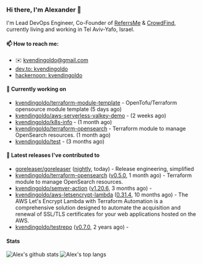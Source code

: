 ### Hi there, I'm Alexander 👋

I'm Lead DevOps Engineer, Co-Founder of [ReferrsMe](https://referrs.me/) & [CrowdFind](https://crowdfind.ai/), currently living and working in Tel Aviv-Yafo, Israel.

#### 📫 How to reach me:

- ✉️ kvendingoldo@gmail.com
- [dev.to: kvendingoldo](https://dev.to/kvendingoldo)
- [hackernoon: kvendingoldo](https://hackernoon.com/u/kvendingoldo)

#### 👷 Currently working on


- [kvendingoldo/terraform-module-template](https://github.com/kvendingoldo/terraform-module-template) - OpenTofu/Terraform opensource module template (5 days ago)
- [kvendingoldo/aws-serverless-valkey-demo](https://github.com/kvendingoldo/aws-serverless-valkey-demo) -  (2 weeks ago)
- [kvendingoldo/k8s-info](https://github.com/kvendingoldo/k8s-info) -  (1 month ago)
- [kvendingoldo/terraform-opensearch](https://github.com/kvendingoldo/terraform-opensearch) - Terraform module to manage OpenSearch resources. (1 month ago)
- [kvendingoldo/test](https://github.com/kvendingoldo/test) -  (3 months ago)

#### 🔭 Latest releases I've contributed to

- [goreleaser/goreleaser](https://github.com/goreleaser/goreleaser) ([nightly](https://github.com/goreleaser/goreleaser/releases/tag/nightly), today) - Release engineering, simplified
- [kvendingoldo/terraform-opensearch](https://github.com/kvendingoldo/terraform-opensearch) ([v0.5.0](https://github.com/kvendingoldo/terraform-opensearch/releases/tag/v0.5.0), 1 month ago) - Terraform module to manage OpenSearch resources.
- [kvendingoldo/semver-action](https://github.com/kvendingoldo/semver-action) ([v1.20.6](https://github.com/kvendingoldo/semver-action/releases/tag/v1.20.6), 3 months ago) - 
- [kvendingoldo/aws-letsencrypt-lambda](https://github.com/kvendingoldo/aws-letsencrypt-lambda) ([0.31.4](https://github.com/kvendingoldo/aws-letsencrypt-lambda/releases/tag/0.31.4), 10 months ago) - The AWS Let&#39;s Encrypt Lambda with Terraform Automation is a comprehensive solution designed to automate the acquisition and renewal of SSL/TLS certificates for your web applications hosted on the AWS.
- [kvendingoldo/testrepo](https://github.com/kvendingoldo/testrepo) ([v0.7.0](https://github.com/kvendingoldo/testrepo/releases/tag/v0.7.0), 2 years ago) - 

#### Stats

![Alex's github stats](https://github-readme-stats.vercel.app/api?username=kvendingoldo&show_icons=true&theme=default&disable_animations=true&count_private=true&hide_rank=true&include_all_commits=true&custom_title=GitHub%20Stats&line_height=20)
![Alex's top langs](https://github-readme-stats.vercel.app/api/top-langs/?username=kvendingoldo&hide=tex,html,hcl,css,jupyter%20notebook&layout=compact)
